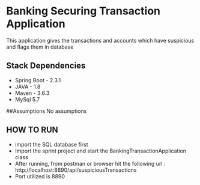 # Banking Securing Transaction Application
This application gives the transactions and accounts which have suspicious and flags them in database

## Stack Dependencies
- Spring Boot - 2.3.1
- JAVA - 1.8
- Maven - 3.6.3
- MySql 5.7

##Assumptions
No assumptions

## HOW TO RUN
- import the SQL database first
- Import the sprint project and start the BankingTransactionApplication class
- After running, from postman or browser hit the following url : 
    http://localhost:8890/api/suspiciousTransactions
- Port utilized is 8890

